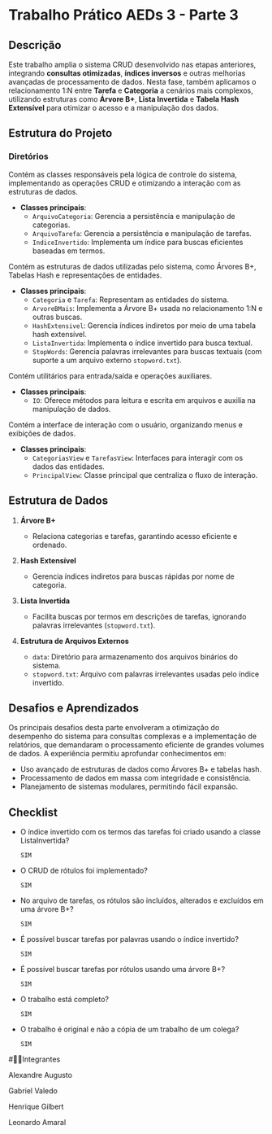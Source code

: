 # Trabalho Prático AEDs 3 - Parte 3  

## Descrição  

Este trabalho amplia o sistema CRUD desenvolvido nas etapas anteriores, integrando **consultas otimizadas**, **índices 
inversos** e outras melhorias avançadas de processamento de dados. Nesta fase, também aplicamos o relacionamento 1:N 
entre **Tarefa** e **Categoria** a cenários mais complexos, utilizando estruturas como **Árvore B+**, **Lista Invertida** 
e **Tabela Hash Extensível** para otimizar o acesso e a manipulação dos dados.  

## Estrutura do Projeto  

### Diretórios  
   Contém as classes responsáveis pela lógica de controle do sistema, implementando as operações CRUD e otimizando a interação com as estruturas de dados.  
   - **Classes principais**:  
     - `ArquivoCategoria`: Gerencia a persistência e manipulação de categorias.  
     - `ArquivoTarefa`: Gerencia a persistência e manipulação de tarefas.  
     - `IndiceInvertido`: Implementa um índice para buscas eficientes baseadas em termos.  
    
   Contém as estruturas de dados utilizadas pelo sistema, como Árvores B+, Tabelas Hash e representações de entidades.  
   - **Classes principais**:  
     - `Categoria` e `Tarefa`: Representam as entidades do sistema.  
     - `ArvoreBMais`: Implementa a Árvore B+ usada no relacionamento 1:N e outras buscas.  
     - `HashExtensivel`: Gerencia índices indiretos por meio de uma tabela hash extensível.  
     - `ListaInvertida`: Implementa o índice invertido para busca textual.  
     - `StopWords`: Gerencia palavras irrelevantes para buscas textuais (com suporte a um arquivo externo `stopword.txt`).  
 
   Contém utilitários para entrada/saída e operações auxiliares.  
   - **Classes principais**:  
     - `IO`: Oferece métodos para leitura e escrita em arquivos e auxilia na manipulação de dados.  
 
   Contém a interface de interação com o usuário, organizando menus e exibições de dados.  
   - **Classes principais**:  
     - `CategoriasView` e `TarefasView`: Interfaces para interagir com os dados das entidades.  
     - `PrincipalView`: Classe principal que centraliza o fluxo de interação.  

## Estrutura de Dados  

1. **Árvore B+**  
   - Relaciona categorias e tarefas, garantindo acesso eficiente e ordenado.  

2. **Hash Extensível**  
   - Gerencia índices indiretos para buscas rápidas por nome de categoria.  

3. **Lista Invertida**  
   - Facilita buscas por termos em descrições de tarefas, ignorando palavras irrelevantes (`stopword.txt`).  

4. **Estrutura de Arquivos Externos**  
   - `data`: Diretório para armazenamento dos arquivos binários do sistema.  
   - `stopword.txt`: Arquivo com palavras irrelevantes usadas pelo índice invertido.  

## Desafios e Aprendizados  

Os principais desafios desta parte envolveram a otimização do desempenho do sistema para consultas complexas e a 
implementação de relatórios, que demandaram o processamento eficiente de grandes volumes de dados. A experiência 
permitiu aprofundar conhecimentos em:  
- Uso avançado de estruturas de dados como Árvores B+ e tabelas hash.  
- Processamento de dados em massa com integridade e consistência.  
- Planejamento de sistemas modulares, permitindo fácil expansão.  

## Checklist  

- O índice invertido com os termos das tarefas foi criado usando a classe ListaInvertida?
    ```
    SIM
    ```

- O CRUD de rótulos foi implementado?
    ```
    SIM
    ```

- No arquivo de tarefas, os rótulos são incluídos, alterados e excluídos em uma árvore B+? 
    ```
    SIM
    ```

- É possível buscar tarefas por palavras usando o índice invertido?
    ```
    SIM
    ```

- É possível buscar tarefas por rótulos usando uma árvore B+? 
    ```
    SIM
    ```

- O trabalho está completo?
    ```
    SIM
    ```

- O trabalho é original e não a cópia de um trabalho de um colega?
    ```
    SIM
    ```

#👨‍💻Integrantes

Alexandre Augusto

Gabriel Valedo

Henrique Gilbert

Leonardo Amaral

